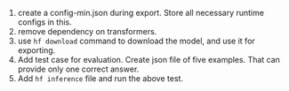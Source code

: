 1. create a config-min.json during export. Store all necessary runtime configs in this. 
2. remove dependency on transformers.
3. use `hf download` command to download the model, and use it for exporting.
4. Add test case for evaluation. Create json file of five examples. That can provide only one correct answer. 
5. Add `hf inference` file and run the above test.